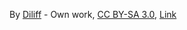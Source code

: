 By <a href="//commons.wikimedia.org/wiki/User:Diliff" title="User:Diliff">Diliff</a> - <span class="int-own-work" lang="en">Own work</span>, <a href="https://creativecommons.org/licenses/by-sa/3.0" title="Creative Commons Attribution-Share Alike 3.0">CC BY-SA 3.0</a>, <a href="https://commons.wikimedia.org/w/index.php?curid=36211208">Link</a>